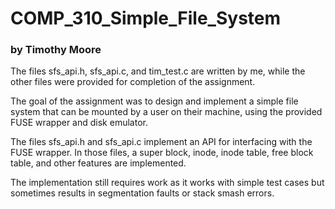# COMP_310_Simple_File_System

### by Timothy Moore

The files sfs_api.h, sfs_api.c, and tim_test.c are written by me, while the other files were provided for completion of the assignment.

The goal of the assignment was to design and implement a simple file system that can be mounted by a user on their machine, using the provided FUSE wrapper and disk emulator. 

The files sfs_api.h and sfs_api.c implement an API for interfacing with the FUSE wrapper. In those files, a super block, inode, inode table, free block table, and other features are implemented. 

The implementation still requires work as it works with simple test cases but sometimes results in segmentation faults or stack smash errors. 

